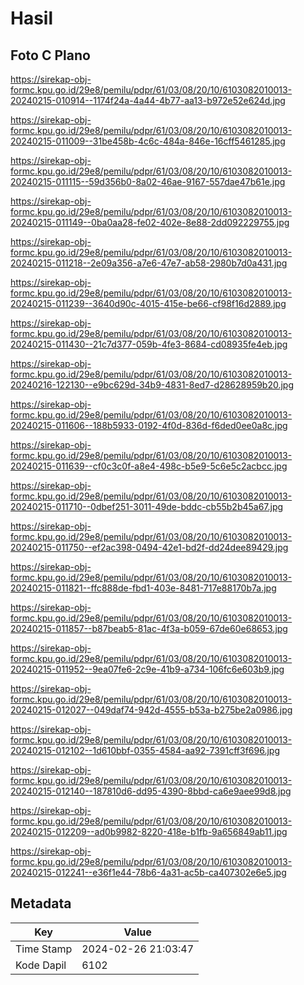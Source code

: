 # Hasil

## Foto C Plano

https://sirekap-obj-formc.kpu.go.id/29e8/pemilu/pdpr/61/03/08/20/10/6103082010013-20240215-010914--1174f24a-4a44-4b77-aa13-b972e52e624d.jpg

https://sirekap-obj-formc.kpu.go.id/29e8/pemilu/pdpr/61/03/08/20/10/6103082010013-20240215-011009--31be458b-4c6c-484a-846e-16cff5461285.jpg

https://sirekap-obj-formc.kpu.go.id/29e8/pemilu/pdpr/61/03/08/20/10/6103082010013-20240215-011115--59d356b0-8a02-46ae-9167-557dae47b61e.jpg

https://sirekap-obj-formc.kpu.go.id/29e8/pemilu/pdpr/61/03/08/20/10/6103082010013-20240215-011149--0ba0aa28-fe02-402e-8e88-2dd092229755.jpg

https://sirekap-obj-formc.kpu.go.id/29e8/pemilu/pdpr/61/03/08/20/10/6103082010013-20240215-011218--2e09a356-a7e6-47e7-ab58-2980b7d0a431.jpg

https://sirekap-obj-formc.kpu.go.id/29e8/pemilu/pdpr/61/03/08/20/10/6103082010013-20240215-011239--3640d90c-4015-415e-be66-cf98f16d2889.jpg

https://sirekap-obj-formc.kpu.go.id/29e8/pemilu/pdpr/61/03/08/20/10/6103082010013-20240215-011430--21c7d377-059b-4fe3-8684-cd08935fe4eb.jpg

https://sirekap-obj-formc.kpu.go.id/29e8/pemilu/pdpr/61/03/08/20/10/6103082010013-20240216-122130--e9bc629d-34b9-4831-8ed7-d28628959b20.jpg

https://sirekap-obj-formc.kpu.go.id/29e8/pemilu/pdpr/61/03/08/20/10/6103082010013-20240215-011606--188b5933-0192-4f0d-836d-f6ded0ee0a8c.jpg

https://sirekap-obj-formc.kpu.go.id/29e8/pemilu/pdpr/61/03/08/20/10/6103082010013-20240215-011639--cf0c3c0f-a8e4-498c-b5e9-5c6e5c2acbcc.jpg

https://sirekap-obj-formc.kpu.go.id/29e8/pemilu/pdpr/61/03/08/20/10/6103082010013-20240215-011710--0dbef251-3011-49de-bddc-cb55b2b45a67.jpg

https://sirekap-obj-formc.kpu.go.id/29e8/pemilu/pdpr/61/03/08/20/10/6103082010013-20240215-011750--ef2ac398-0494-42e1-bd2f-dd24dee89429.jpg

https://sirekap-obj-formc.kpu.go.id/29e8/pemilu/pdpr/61/03/08/20/10/6103082010013-20240215-011821--ffc888de-fbd1-403e-8481-717e88170b7a.jpg

https://sirekap-obj-formc.kpu.go.id/29e8/pemilu/pdpr/61/03/08/20/10/6103082010013-20240215-011857--b87beab5-81ac-4f3a-b059-67de60e68653.jpg

https://sirekap-obj-formc.kpu.go.id/29e8/pemilu/pdpr/61/03/08/20/10/6103082010013-20240215-011952--9ea07fe6-2c9e-41b9-a734-106fc6e603b9.jpg

https://sirekap-obj-formc.kpu.go.id/29e8/pemilu/pdpr/61/03/08/20/10/6103082010013-20240215-012027--049daf74-942d-4555-b53a-b275be2a0986.jpg

https://sirekap-obj-formc.kpu.go.id/29e8/pemilu/pdpr/61/03/08/20/10/6103082010013-20240215-012102--1d610bbf-0355-4584-aa92-7391cff3f696.jpg

https://sirekap-obj-formc.kpu.go.id/29e8/pemilu/pdpr/61/03/08/20/10/6103082010013-20240215-012140--187810d6-dd95-4390-8bbd-ca6e9aee99d8.jpg

https://sirekap-obj-formc.kpu.go.id/29e8/pemilu/pdpr/61/03/08/20/10/6103082010013-20240215-012209--ad0b9982-8220-418e-b1fb-9a656849ab11.jpg

https://sirekap-obj-formc.kpu.go.id/29e8/pemilu/pdpr/61/03/08/20/10/6103082010013-20240215-012241--e36f1e44-78b6-4a31-ac5b-ca407302e6e5.jpg


## Metadata

| Key        | Value               |
| ---------- | ------------------- |
| Time Stamp | 2024-02-26 21:03:47 |
| Kode Dapil | 6102                |



